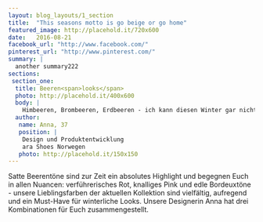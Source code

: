 ```yaml
---
layout: blog_layouts/1_section
title:  "This seasons motto is go beige or go home"
featured_image: http://placehold.it/720x600
date:   2016-08-21
facebook_url: "http://www.facebook.com/"
pinterest_url: "http://www.pinterest.com/"
summary: |
  another summary222
sections:
 section_one:
  title: Beeren<span>looks</span>
  photo: http://placehold.it/400x600
  body: |
    Himbeeren, Brombeeren, Erdbeeren - ich kann diesen Winter gar nicht genug kriegen von den bunten Früchten. Mein Tipp für lässige Looks: Color- Blocking - kombiniert die Farben in allen Facetten und schreckt auch vor wilden Kombinationen nicht zurück!
  author:
   name: Anna, 37
   position: |
    Design und Produktentwicklung
    ara Shoes Norwegen
   photo: http://placehold.it/150x150
---
```


Satte Beerentöne sind zur Zeit ein absolutes Highlight und begegnen Euch in allen Nuancen: verführerisches Rot, knalliges Pink und edle Bordeuxtöne - unsere Lieblingsfarben der aktuellen Kollektion sind vielfältig, aufregend und ein Must-Have für winterliche Looks. Unsere Designerin Anna hat drei Kombinationen für Euch zusammengestellt.
